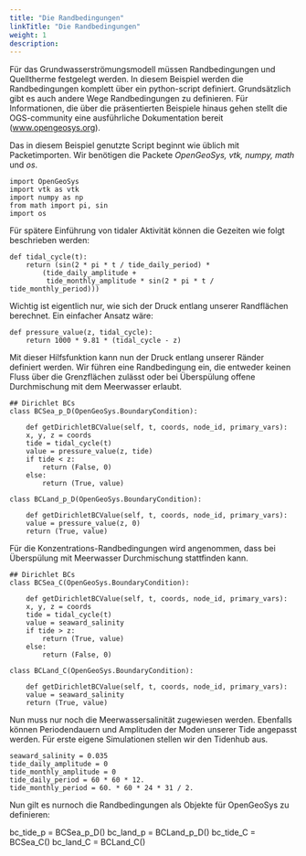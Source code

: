 ```yaml
---
title: "Die Randbedingungen"
linkTitle: "Die Randbedingungen"
weight: 1
description:
---
```


Für das Grundwasserströmungsmodell müssen Randbedingungen und Quelltherme festgelegt werden.
In diesem Beispiel werden die Randbedingungen komplett über ein python-script definiert.
Grundsätzlich gibt es auch andere Wege Randbedingungen zu definieren.
Für Informationen, die über die präsentierten Beispiele hinaus gehen stellt die OGS-community eine ausführliche Dokumentation bereit (www.opengeosys.org).

Das in diesem Beispiel genutzte Script beginnt wie üblich mit Packetimporten.
Wir benötigen die Packete *OpenGeoSys, vtk, numpy, math* und *os*.

	import OpenGeoSys
	import vtk as vtk
	import numpy as np
	from math import pi, sin
	import os

Für spätere Einführung von tidaler Aktivität können die Gezeiten wie folgt beschrieben werden:

	def tidal_cycle(t):
	    return (sin(2 * pi * t / tide_daily_period) *
		    (tide_daily_amplitude +
		     tide_monthly_amplitude * sin(2 * pi * t / tide_monthly_period)))

Wichtig ist eigentlich nur, wie sich der Druck entlang unserer Randflächen berechnet.
Ein einfacher Ansatz wäre:

	def pressure_value(z, tidal_cycle):
	    return 1000 * 9.81 * (tidal_cycle - z)

Mit dieser Hilfsfunktion kann nun der Druck entlang unserer Ränder definiert werden.
Wir führen eine Randbedingung ein, die entweder keinen Fluss über die Grenzflächen zulässt oder bei Überspülung offene Durchmischung mit dem Meerwasser erlaubt.

	## Dirichlet BCs
	class BCSea_p_D(OpenGeoSys.BoundaryCondition):

	    def getDirichletBCValue(self, t, coords, node_id, primary_vars):
		x, y, z = coords
		tide = tidal_cycle(t)
		value = pressure_value(z, tide)
		if tide < z:
		    return (False, 0)
		else:
		    return (True, value)
		    
	class BCLand_p_D(OpenGeoSys.BoundaryCondition):

	    def getDirichletBCValue(self, t, coords, node_id, primary_vars):
		value = pressure_value(z, 0)
		return (True, value)

Für die Konzentrations-Randbedingungen wird angenommen, dass bei Überspülung mit Meerwasser Durchmischung stattfinden kann.


	## Dirichlet BCs
	class BCSea_C(OpenGeoSys.BoundaryCondition):

	    def getDirichletBCValue(self, t, coords, node_id, primary_vars):
		x, y, z = coords
		tide = tidal_cycle(t)
		value = seaward_salinity
		if tide > z:
		    return (True, value)
		else:
		    return (False, 0)
		    
	class BCLand_C(OpenGeoSys.BoundaryCondition):

	    def getDirichletBCValue(self, t, coords, node_id, primary_vars):
		value = seaward_salinity
		return (True, value)

Nun muss nur noch die Meerwassersalinität zugewiesen werden.
Ebenfalls können Periodendauern und Amplituden der Moden unserer Tide angepasst werden.
Für erste eigene Simulationen stellen wir den Tidenhub aus.

	seaward_salinity = 0.035
	tide_daily_amplitude = 0
	tide_monthly_amplitude = 0
	tide_daily_period = 60 * 60 * 12.
	tide_monthly_period = 60. * 60 * 24 * 31 / 2.
	
Nun gilt es nurnoch die Randbedingungen als Objekte für OpenGeoSys zu definieren:

bc_tide_p = BCSea_p_D()
bc_land_p = BCLand_p_D()
bc_tide_C = BCSea_C()
bc_land_C = BCLand_C()

